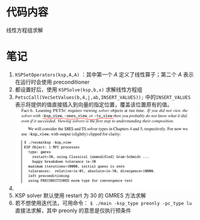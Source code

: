 # 代码内容
线性方程组求解

# 笔记
1. `KSPSetOperators(ksp,A,A)` ：其中第一个 $A$ 定义了线性算子；第二个 $A$ 表示在运行时会使用 preconditioner 
2. 都设置好后，使用 `KSPSolve(ksp,b,x)` 求解线性方程组
3. `PetscCall(VecSetValues(b,4,j,ab,INSERT_VALUES));` 中的`INSERT_VALUES`表示将提供的值直接插入到向量的指定位置，覆盖该位置原有的值。
4. ![alt text](image.png)
5. KSP solver 默认使用 restart 为 30 的 GMRES 方法求解
3. 若不想使用迭代法，可用命令： `$ ./main -ksp_type preonly -pc_type lu` 直接法求解，其中 preonly 的意思是仅执行预条件